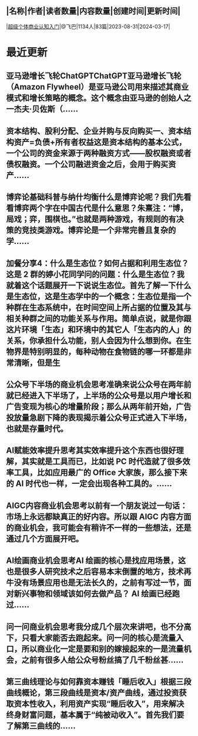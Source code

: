 |名称|作者|读者数量|内容数量|创建时间|更新时间|
---
|[超级个体商业认知入门](https://xiaobot.net/p/feibasy?refer=0b133df9-27dc-423b-8101-639049001c13)|@飞巴|1134人|83篇|2023-08-31|2024-03-17|

# 最近更新
## 亚马逊增长飞轮ChatGPTChatGPT亚马逊增长飞轮（Amazon Flywheel）是亚马逊公司用来描述其商业模式和增长策略的概念。这个概念由亚马逊的创始人之一杰夫·贝佐斯（......
## 资本结构、股利分配、企业并购与反向购买一、资本结构资产=负债+所有者权益这是资本结构的基本公式，一个公司的资金来源于两种融资方式——股权融资或者债权融资。一个公司融进资金之后，会用于购买资产......
## 博弈论基础科普与纳什均衡什么是博弈论呢？我们先看看博弈两个字在中国古代是什么意思？朱熹注：“博，局戏；弈，围棋也。”也就是两种游戏，有规则的有决策的竞技类游戏。博弈论是一个非常完善且复杂的学......
## 加餐分享4：什么是生态位？如何占据和利用生态位？这是 2 群的婷小花同学问的问题：什么是生态位？我就着这个话题展开一下说说生态位。首先了解一下什么是生态位，这是生态学中的一个概念：生态位是指一个种群在生态系统中，在时间空间上所占据的位置及其与相关种群之间的功能关系与作用。简单点说，就是你跟这片环境「生态」和环境中的其它人「生态内的人」的关系，你承担什么功能，别人会因为什么想到你。在生物界是特别明显的，每种动物在食物链的哪一环都是非常清晰，但是生
## 公众号下半场的商业机会思考准确来说公众号在两年前就已经进入下半场了，上半场的公众号是以用户增长和广告变现为核心的增量阶段；那么从两年前开始，广告投放量急剧下降的表现揭示着公众号正式进入下半场，也就是存量时代。
## AI赋能效率提升思考其实效率提升这个东西也很好理解，其实就是工具而已，比如说 PC 时代造就了很多效率工具，比如应用最广的 Office 大家族，那么接下来的 AI 时代也一样，一定会出现各种工具的。......
## AIGC内容商业机会思考以前有一个朋友说过一句话：市场上永远都缺真正的好内容。所以跟 AIGC 内容方面的商业机会，我可能会有稍许不一样的一些想法，还是通过几个方面展开吧。
## AI绘画商业机会思考AI 绘画的核心是找应用场景，这也是很多人研究技术之后容易本末倒置的地方，技术再牛没有场景应用也是无法长久的，之前有写过一节，面对新兴事物和领域该如何去做产品？ AI 绘画已经跑过......
## 问一问商业机会思考我分成几个层次来讲吧，也不分高下，只看大家能否去跑起来。问一问的核心是流量入口，所以商业化一定是要和别的嫁接起来的一是流量机会，之前有很多人给公众号粉丝搞了几千粉丝甚......
## 第三曲线理论与如何靠资本赚钱「睡后收入」根据三段曲线概论，第三段曲线是资本/资产曲线，通过投资获取资本性收入，利用资产实现“睡后收入”，用来解决终身财富问题，基本属于“纯被动收入”。首先我们要了解第三曲线的......

